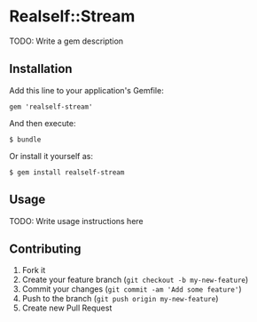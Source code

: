 # Realself::Stream

TODO: Write a gem description

## Installation

Add this line to your application's Gemfile:

    gem 'realself-stream'

And then execute:

    $ bundle

Or install it yourself as:

    $ gem install realself-stream

## Usage

TODO: Write usage instructions here

## Contributing

1. Fork it
2. Create your feature branch (`git checkout -b my-new-feature`)
3. Commit your changes (`git commit -am 'Add some feature'`)
4. Push to the branch (`git push origin my-new-feature`)
5. Create new Pull Request
